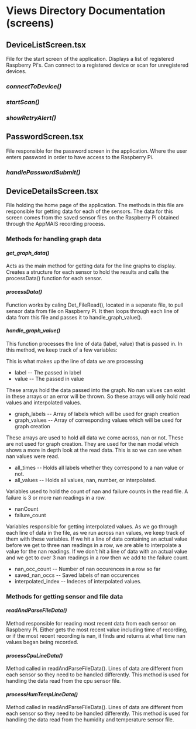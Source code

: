 # Views Directory Documentation (screens)

## **DeviceListScreen.tsx**
File for the start screen of the application. Displays a list of registered Raspberry Pi's. Can connect to a registered device or scan for unregistered devices.

### *connectToDevice()*

### *startScan()*

### *showRetryAlert()*



## **PasswordScreen.tsx**
File responsible for the password screen in the application. Where the user enters password in order to have access to the Raspberry Pi.

### *handlePasswordSubmit()*



## **DeviceDetailsScreen.tsx**
File holding the home page of the application. The methods in this file are responsible for getting data for each of the sensors. The data for this screen comes from the saved sensor files on the Raspberry Pi obtained through the AppMAIS recording process. 

### Methods for handling graph data
#### *get_graph_data()*
Acts as the main method for getting data for the line graphs to display. Creates a structure for each sensor to hold the results and calls the processData() function for each sensor.

#### *processData()*
Function works by caling Det_FileRead(), located in a seperate file, to pull sensor data from file on Raspberry Pi. It then loops through each line of data from this file and passes it to handle_graph_value(). 

#### *handle_graph_value()*
This function processes the line of data (label, value) that is passed in. In this method, we keep track of a few variables:

This is what makes up the line of data we are processing
* label -- The passed in label
* value -- The passed in value

These arrays hold the data passed into the graph. No nan values can exist in these arrays or an error will be thrown. So these arrays will only hold read values and interpolated values.
* graph_labels -- Array of labels which will be used for graph creation
* graph_values -- Array of corresponding values which will be used for graph creation

These arrays are used to hold all data we come across, nan or not. These are not used for graph creation. They are used for the nan modal which shows a more in depth look at the read data. This is so we can see when nan values were read.
* all_times -- Holds all labels whether they correspond to a nan value or not.
* all_values -- Holds all values, nan, number, or interpolated.

Variables used to hold the count of nan and failure counts in the read file. A failure is 3 or more nan readings in a row.
* nanCount
* failure_count

Variables responsible for getting interpolated values. As we go through each line of data in the file, as we run across nan values, we keep track of them with these variables. If we hit a line of data containing an actual value before we get to three nan readings in a row, we are able to interpolate a value for the nan readings. If we don't hit a line of data with an actual value and we get to over 3 nan readings in a row then we add to the failure count. 
* nan_occ_count -- Number of nan occurences in a row so far
* saved_nan_occs -- Saved labels of nan occurences
* interpolated_index -- Indeces of interpolated values.


### Methods for getting sensor and file data
#### *readAndParseFileData()*
Method responsible for reading most recent data from each sensor on Raspberry Pi. Either gets the most recent value including time of recording, or if the most recent recording is nan, it finds and returns at what time nan values began being recorded.

#### *processCpuLineData()*
Method called in readAndParseFileData(). Lines of data are different from each sensor so they need to be handled differently. This method is used for handling the data read from the cpu sensor file.

#### *processHumTempLineData()*
Method called in readAndParseFileData(). Lines of data are different from each sensor so they need to be handled differently. This method is used for handling the data read from the humidity and temperature sensor file.
